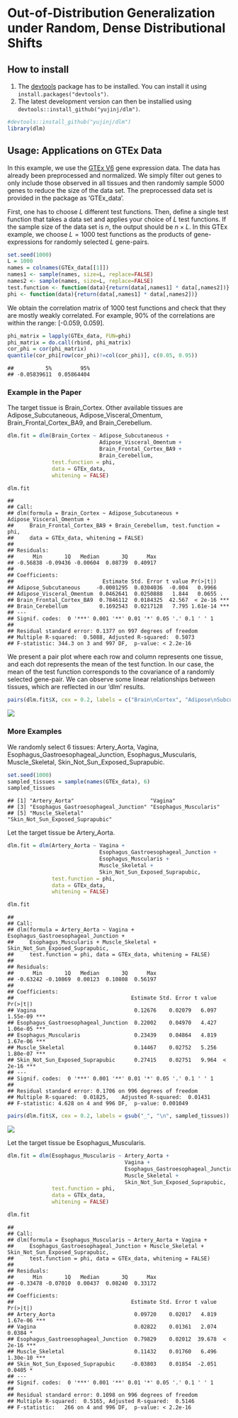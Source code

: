 
# Out-of-Distribution Generalization under Random, Dense Distributional Shifts

## How to install

1.  The [devtools](https://github.com/hadley/devtools) package has to be
    installed. You can install it using `install.packages("devtools")`.
2.  The latest development version can then be installied using
    `devtools::install_github("yujinj/dlm")`.

``` r
#devtools::install_github("yujinj/dlm")
library(dlm)
```

## Usage: Applications on GTEx Data

In this example, we use the [GTEx
V6](https://www.gtexportal.org/home/downloads/adult-gtex/qtl) gene
expression data. The data has already been preprocessed and normalized.
We simply filter out genes to only include those observed in all tissues
and then randomly sample 5000 genes to reduce the size of the data set.
The preprocessed data set is provided in the package as ‘GTEx_data’.

First, one has to choose $L$ different test functions. Then, define a
single test function that takes a data set and applies your choice of
$L$ test functions. If the sample size of the data set is $n$, the
output should be $n \times L$. In this GTEx example, we choose
$L = 1000$ test functions as the products of gene-expressions for
randomly selected $L$ gene-pairs.

``` r
set.seed(1000)
L = 1000
names = colnames(GTEx_data[[1]])
names1 <- sample(names, size=L, replace=FALSE)
names2 <- sample(names, size=L, replace=FALSE)
test.function <- function(data){return(data[,names1] * data[,names2])}
phi <- function(data){return(data[,names1] * data[,names2])}
```

We obtain the correlation matrix of 1000 test functions and check that
they are mostly weakly correlated. For example, 90% of the correlations
are within the range: \[-0.059, 0.059\].

``` r
phi_matrix = lapply(GTEx_data, FUN=phi)
phi_matrix = do.call(rbind, phi_matrix)
cor_phi = cor(phi_matrix)
quantile(cor_phi[row(cor_phi)!=col(cor_phi)], c(0.05, 0.95))
```

    ##          5%         95% 
    ## -0.05839611  0.05864404

### Example in the Paper

The target tissue is Brain_Cortex. Other available tissues are
Adipose_Subcutaneous, Adipose_Visceral_Omentum,
Brain_Frontal_Cortex_BA9, and Brain_Cerebellum.

``` r
dlm.fit = dlm(Brain_Cortex ~ Adipose_Subcutaneous + 
                             Adipose_Visceral_Omentum +
                             Brain_Frontal_Cortex_BA9 +
                             Brain_Cerebellum,
              test.function = phi, 
              data = GTEx_data, 
              whitening = FALSE)
```

``` r
dlm.fit
```

    ## 
    ## Call:
    ## dlm(formula = Brain_Cortex ~ Adipose_Subcutaneous + Adipose_Visceral_Omentum + 
    ##     Brain_Frontal_Cortex_BA9 + Brain_Cerebellum, test.function = phi, 
    ##     data = GTEx_data, whitening = FALSE)
    ## 
    ## Residuals:
    ##      Min       1Q   Median       3Q      Max 
    ## -0.56838 -0.09436 -0.00604  0.08739  0.40917 
    ## 
    ## Coefficients:
    ##                            Estimate Std. Error t value Pr(>|t|)    
    ## Adipose_Subcutaneous     -0.0001295  0.0304036  -0.004   0.9966    
    ## Adipose_Visceral_Omentum  0.0462641  0.0250888   1.844   0.0655 .  
    ## Brain_Frontal_Cortex_BA9  0.7846112  0.0184325  42.567  < 2e-16 ***
    ## Brain_Cerebellum          0.1692543  0.0217128   7.795 1.61e-14 ***
    ## ---
    ## Signif. codes:  0 '***' 0.001 '**' 0.01 '*' 0.05 '.' 0.1 ' ' 1
    ## 
    ## Residual standard error: 0.1377 on 997 degrees of freedom
    ## Multiple R-squared:  0.5088, Adjusted R-squared:  0.5073 
    ## F-statistic: 344.3 on 3 and 997 DF,  p-value: < 2.2e-16

We present a pair plot where each row and column represents one tissue,
and each dot represents the mean of the test function. In our case, the
mean of the test function corresponds to the covariance of a randomly
selected gene-pair. We can observe some linear relationships between
tissues, which are reflected in our ‘dlm’ results.

``` r
pairs(dlm.fit$X, cex = 0.2, labels = c("Brain\nCortex", "Adipose\nSubcutaneous", "Adipose\nVisceral\nOmentum", "Brain\nFrontal\nCortex", "Brain\nCerebellum"))
```

![](README_files/figure-gfm/unnamed-chunk-7-1.png)<!-- -->

### More Examples

We randomly select 6 tissues: Artery_Aorta, Vagina,
Esophagus_Gastroesophageal_Junction, Esophagus_Muscularis,
Muscle_Skeletal, Skin_Not_Sun_Exposed_Suprapubic.

``` r
set.seed(1000)
sampled_tissues = sample(names(GTEx_data), 6)
sampled_tissues
```

    ## [1] "Artery_Aorta"                        "Vagina"                             
    ## [3] "Esophagus_Gastroesophageal_Junction" "Esophagus_Muscularis"               
    ## [5] "Muscle_Skeletal"                     "Skin_Not_Sun_Exposed_Suprapubic"

Let the target tissue be Artery_Aorta.

``` r
dlm.fit = dlm(Artery_Aorta ~ Vagina + 
                             Esophagus_Gastroesophageal_Junction + 
                             Esophagus_Muscularis + 
                             Muscle_Skeletal +
                             Skin_Not_Sun_Exposed_Suprapubic,
              test.function = phi, 
              data = GTEx_data, 
              whitening = FALSE)
```

``` r
dlm.fit
```

    ## 
    ## Call:
    ## dlm(formula = Artery_Aorta ~ Vagina + Esophagus_Gastroesophageal_Junction + 
    ##     Esophagus_Muscularis + Muscle_Skeletal + Skin_Not_Sun_Exposed_Suprapubic, 
    ##     test.function = phi, data = GTEx_data, whitening = FALSE)
    ## 
    ## Residuals:
    ##      Min       1Q   Median       3Q      Max 
    ## -0.63242 -0.10869  0.00123  0.10808  0.56197 
    ## 
    ## Coefficients:
    ##                                     Estimate Std. Error t value Pr(>|t|)    
    ## Vagina                               0.12676    0.02079   6.097 1.55e-09 ***
    ## Esophagus_Gastroesophageal_Junction  0.22002    0.04970   4.427 1.06e-05 ***
    ## Esophagus_Muscularis                 0.23439    0.04864   4.819 1.67e-06 ***
    ## Muscle_Skeletal                      0.14467    0.02752   5.256 1.80e-07 ***
    ## Skin_Not_Sun_Exposed_Suprapubic      0.27415    0.02751   9.964  < 2e-16 ***
    ## ---
    ## Signif. codes:  0 '***' 0.001 '**' 0.01 '*' 0.05 '.' 0.1 ' ' 1
    ## 
    ## Residual standard error: 0.1706 on 996 degrees of freedom
    ## Multiple R-squared:  0.01825,    Adjusted R-squared:  0.01431 
    ## F-statistic: 4.628 on 4 and 996 DF,  p-value: 0.001049

``` r
pairs(dlm.fit$X, cex = 0.2, labels = gsub("_", "\n", sampled_tissues))
```

![](README_files/figure-gfm/unnamed-chunk-11-1.png)<!-- -->

Let the target tissue be Esophagus_Muscularis.

``` r
dlm.fit = dlm(Esophagus_Muscularis ~ Artery_Aorta +
                                     Vagina + 
                                     Esophagus_Gastroesophageal_Junction + 
                                     Muscle_Skeletal +
                                     Skin_Not_Sun_Exposed_Suprapubic,
              test.function = phi, 
              data = GTEx_data, 
              whitening = FALSE)
```

``` r
dlm.fit
```

    ## 
    ## Call:
    ## dlm(formula = Esophagus_Muscularis ~ Artery_Aorta + Vagina + 
    ##     Esophagus_Gastroesophageal_Junction + Muscle_Skeletal + Skin_Not_Sun_Exposed_Suprapubic, 
    ##     test.function = phi, data = GTEx_data, whitening = FALSE)
    ## 
    ## Residuals:
    ##      Min       1Q   Median       3Q      Max 
    ## -0.33478 -0.07010  0.00437  0.08240  0.33172 
    ## 
    ## Coefficients:
    ##                                     Estimate Std. Error t value Pr(>|t|)    
    ## Artery_Aorta                         0.09720    0.02017   4.819 1.67e-06 ***
    ## Vagina                               0.02822    0.01361   2.074   0.0384 *  
    ## Esophagus_Gastroesophageal_Junction  0.79829    0.02012  39.678  < 2e-16 ***
    ## Muscle_Skeletal                      0.11432    0.01760   6.496 1.30e-10 ***
    ## Skin_Not_Sun_Exposed_Suprapubic     -0.03803    0.01854  -2.051   0.0405 *  
    ## ---
    ## Signif. codes:  0 '***' 0.001 '**' 0.01 '*' 0.05 '.' 0.1 ' ' 1
    ## 
    ## Residual standard error: 0.1098 on 996 degrees of freedom
    ## Multiple R-squared:  0.5165, Adjusted R-squared:  0.5146 
    ## F-statistic:   266 on 4 and 996 DF,  p-value: < 2.2e-16
